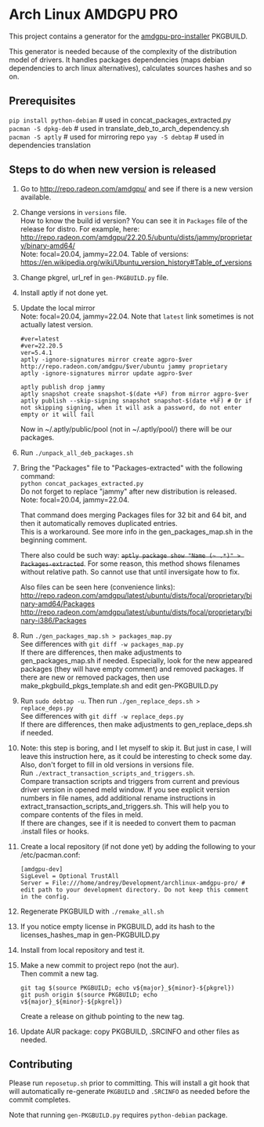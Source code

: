 # Arch Linux AMDGPU PRO

This project contains a generator for the [amdgpu-pro-installer](https://aur.archlinux.org/pkgbase/amdgpu-pro-installer) PKGBUILD.

This generator is needed because of the complexity of the distribution model of drivers. It handles packages dependencies (maps debian dependencies to arch linux alternatives), calculates sources hashes and so on.

## Prerequisites

`pip install python-debian` # used in concat_packages_extracted.py  
`pacman -S dpkg-deb` # used in translate_deb_to_arch_dependency.sh  
`pacman -S aptly` # used for mirroring repo
`yay -S debtap` # used in dependencies translation

## Steps to do when new version is released
1. Go to http://repo.radeon.com/amdgpu/ and see if there is a new version available.
2. Change versions in `versions` file.  
   How to know the build id version? You can see it in `Packages` file of the release for distro. For example, here: http://repo.radeon.com/amdgpu/22.20.5/ubuntu/dists/jammy/proprietary/binary-amd64/  
   Note: focal=20.04, jammy=22.04. Table of versions: https://en.wikipedia.org/wiki/Ubuntu_version_history#Table_of_versions
3. Change pkgrel, url_ref in `gen-PKGBUILD.py` file.
4. Install aptly if not done yet.
5. Update the local mirror  
   Note: focal=20.04, jammy=22.04.
   Note that `latest` link sometimes is not actually latest version.
   ```
   #ver=latest
   #ver=22.20.5
   ver=5.4.1
   aptly -ignore-signatures mirror create agpro-$ver http://repo.radeon.com/amdgpu/$ver/ubuntu jammy proprietary
   aptly -ignore-signatures mirror update agpro-$ver

   aptly publish drop jammy
   aptly snapshot create snapshot-$(date +%F) from mirror agpro-$ver
   aptly publish --skip-signing snapshot snapshot-$(date +%F) # Or if not skipping signing, when it will ask a password, do not enter empty or it will fail
   ```

   Now in ~/.aptly/public/pool (not in ~/.aptly/pool/) there will be our packages.
6. Run `./unpack_all_deb_packages.sh`
7. Bring the "Packages" file to "Packages-extracted" with the following command:    
   `python concat_packages_extracted.py`  
   Do not forget to replace "jammy" after new distribution is released. Note: focal=20.04, jammy=22.04.

   That command does merging Packages files for 32 bit and 64 bit, and then it automatically removes duplicated entries.  
   This is a workaround. See more info in the gen_packages_map.sh in the beginning comment.

   There also could be such way: <s>`aptly package show "Name (~ .*)" > Packages-extracted`</s>. For some reason, this method shows filenames without relative path. So cannot use that until inversigate how to fix.
   
   Also files can be seen here (convenience links):  
   http://repo.radeon.com/amdgpu/latest/ubuntu/dists/focal/proprietary/binary-amd64/Packages  
   http://repo.radeon.com/amdgpu/latest/ubuntu/dists/focal/proprietary/binary-i386/Packages
8. Run `./gen_packages_map.sh > packages_map.py`  
   See differences with `git diff -w packages_map.py`  
   If there are differences, then make adjustments to gen_packages_map.sh if needed. Especially, look for the new appeared packages (they will have empty comment) and removed packages. If there are new or removed packages, then use make_pkgbuild_pkgs_template.sh and edit gen-PKGBUILD.py
9. Run `sudo debtap -u`. Then run `./gen_replace_deps.sh > replace_deps.py`  
    See differences with `git diff -w replace_deps.py`  
    If there are differences, then make adjustments to gen_replace_deps.sh if needed.
10. Note: this step is boring, and I let myself to skip it. But just in case, I will leave this instruction here, as it could be interesting to check some day. Also, don't forget to fill in old versions in versions file.  
    Run `./extract_transaction_scripts_and_triggers.sh`.  
    Compare transaction scripts and triggers from current and previous driver version in opened meld window.
    If you see explicit version numbers in file names, add additional rename instructions in extract_transaction_scripts_and_triggers.sh. This will help you to compare contents of the files in meld.  
    If there are changes, see if it is needed to convert them to pacman .install files or hooks.  
     
11. Create a local repository (if not done yet) by adding the following to your /etc/pacman.conf:
     ```
     [amdgpu-dev]
     SigLevel = Optional TrustAll
     Server = File:///home/andrey/Development/archlinux-amdgpu-pro/ # edit path to your development directory. Do not keep this comment in the config.
     ```
12. Regenerate PKGBUILD with `./remake_all.sh`
13. If you notice empty license in PKGBUILD, add its hash to the licenses_hashes_map in gen-PKGBUILD.py
14. Install from local repository and test it.
15. Make a new commit to project repo (not the aur).  
    Then commit a new tag.
     ```
     git tag $(source PKGBUILD; echo v${major}_${minor}-${pkgrel})
     git push origin $(source PKGBUILD; echo v${major}_${minor}-${pkgrel})
     ```
    Create a release on github pointing to the new tag.
16. Update AUR package: copy PKGBUILD, .SRCINFO and other files as needed.

## Contributing

Please run `reposetup.sh` prior to committing. This will install a git hook
that will automatically re-generate `PKGBUILD` and `.SRCINFO` as needed
before the commit completes.

Note that running `gen-PKGBUILD.py` requires `python-debian` package.
